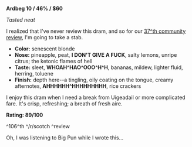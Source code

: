 **Ardbeg 10 / 46% / $60**

*Tasted neat*

I realized that I've never review this dram, and so for our [37^th community review](http://www.reddit.com/r/Scotch/comments/2o1n65/community_review_37_ardbeg_10/), I'm going to take a stab.

* **Color:** senescent blonde 
* **Nose:** pineapple, peat, **I DON'T GIVE A FUCK**, salty lemons, unripe citrus; the ketonic flames of hell
* **Taste:** sleet, **WHOAH^HAO^OOO^H^H**, bananas, mildew, lighter fluid, herring, toluene
* **Finish:** depth here--a tingling, oily coating on the tongue, creamy afternotes, **AHHHHHH^HHHHHHHHH**, rice crackers

I enjoy this dram when I need a break from Uigeadail or more complicated fare.  It's crisp, refreshing; a breath of fresh aire.

**Rating: 89/100**

^106^th ^/r/scotch ^review

Oh, I was listening to Big Pun while I wrote this...